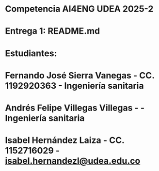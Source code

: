 #                    Competencia AI4ENG UDEA 2025-2
#               Entrega 1: README.md
#          Estudiantes:
# Fernando José Sierra Vanegas - CC. 1192920363 - Ingeniería sanitaria
# Andrés Felipe Villegas Villegas -  - Ingeniería sanitaria
# Isabel Hernández Laiza - CC. 1152716029 -  isabel.hernandezl@udea.edu.co
